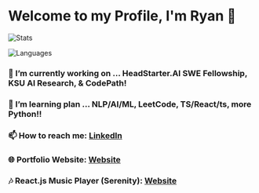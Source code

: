# Welcome to my Profile, I'm Ryan 👋

![Stats](https://github-readme-stats.vercel.app/api?username=RyanTren&show_icons=true&title_color=fff&icon_color=79ff97&text_color=9f9f9f&bg_color=151515 )

![Languages](https://github-readme-stats.vercel.app/api/top-langs/?username=RyanTren&show_icons=true&title_color=fff&icon_color=79ff97&text_color=9f9f9f&bg_color=151515 )

### 🔭 I’m currently working on ... HeadStarter.AI SWE Fellowship, KSU AI Research, & CodePath!
### 🌱 I’m learning plan ... NLP/AI/ML, LeetCode, TS/React/ts, more Python!!
### 📫 How to reach me: [LinkedIn](https://www.linkedin.com/in/ryantren/)
### 🌐 Portfolio Website: [Website](https://ryantren.github.io/protfolio-website/)
### 🎶 React.js Music Player (Serenity): [Website](https://serenity-com.vercel.app/)
